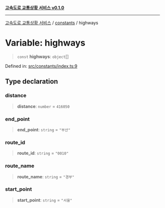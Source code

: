 [**고속도로 교통상황 서비스 v0.1.0**](../../README.md)

***

[고속도로 교통상황 서비스](../../modules.md) / [constants](../README.md) / highways

# Variable: highways

> `const` **highways**: `object`[]

Defined in: [src/constants/index.ts:9](https://github.com/ksheyon123/road-status-preview/blob/f8475dd9e1f35d9b8acf92ef20ed9d0782a8bb42/src/constants/index.ts#L9)

## Type declaration

### distance

> **distance**: `number` = `416050`

### end\_point

> **end\_point**: `string` = `"부산"`

### route\_id

> **route\_id**: `string` = `"0010"`

### route\_name

> **route\_name**: `string` = `"경부"`

### start\_point

> **start\_point**: `string` = `"서울"`
